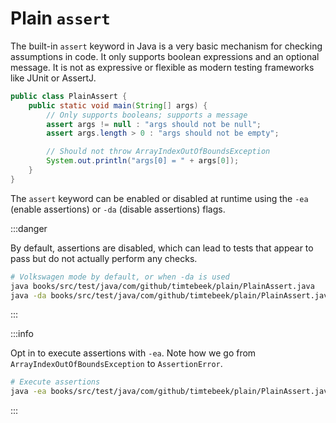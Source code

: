 # Plain `assert`

The built-in `assert` keyword in Java is a very basic mechanism for checking assumptions in code.
It only supports boolean expressions and an optional message.
It is not as expressive or flexible as modern testing frameworks like JUnit or AssertJ.

```java title="PlainAssert.java"
public class PlainAssert {
    public static void main(String[] args) {
        // Only supports booleans; supports a message
        assert args != null : "args should not be null";
        assert args.length > 0 : "args should not be empty";

        // Should not throw ArrayIndexOutOfBoundsException
        System.out.println("args[0] = " + args[0]);
    }
}
```

The `assert` keyword can be enabled or disabled at runtime using the `-ea` (enable assertions) or `-da` (disable assertions) flags.

:::danger

By default, assertions are disabled, which can lead to tests that appear to pass but do not actually perform any checks.

```bash
# Volkswagen mode by default, or when -da is used
java books/src/test/java/com/github/timtebeek/plain/PlainAssert.java
java -da books/src/test/java/com/github/timtebeek/plain/PlainAssert.java
```

:::

:::info

Opt in to execute assertions with `-ea`. Note how we go from `ArrayIndexOutOfBoundsException` to `AssertionError`.
```bash
# Execute assertions
java -ea books/src/test/java/com/github/timtebeek/plain/PlainAssert.java
```

:::
